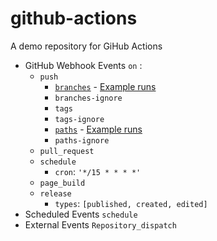 # github-actions
A demo repository for GiHub Actions

* GitHub Webhook Events `on` :
  * `push`
    * [`branches`](.github/workflows/simple-workflow.yml) - [Example runs](https://github.com/BhavyaSree/github-actions/actions?query=workflow%3ACI)
    * `branches-ignore`
    * `tags`
    * `tags-ignore`
    * [`paths`](.github/workflows/paths-event.yml) - [Example runs](https://github.com/BhavyaSree/github-actions/actions?query=workflow%3A%22Path+Events%22)
    * `paths-ignore`
  * `pull_request`
  * `schedule`
    * `cron`:  `'*/15 * * * *'`
  * `page_build`
  * `release`
    * `types`: `[published, created, edited] `
* Scheduled Events `schedule`
* External Events `Repository_dispatch`
